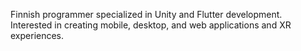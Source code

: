 Finnish programmer specialized in Unity and Flutter development. Interested in creating mobile, desktop, and web applications and XR experiences.
